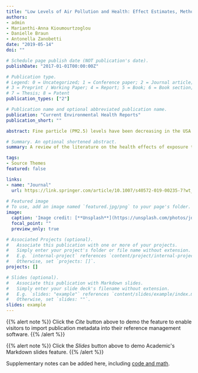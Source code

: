 ```yaml
---
title: "Low Levels of Air Pollution and Health: Effect Estimates, Methodological Challenges, and Future Directions"
authors:
- admin
- Marianthi-Anna Kioumourtzoglou
- Danielle Braun
- Antonella Zanobetti
date: "2019-05-14"
doi: ""

# Schedule page publish date (NOT publication's date).
publishDate: "2017-01-01T00:00:00Z"

# Publication type.
# Legend: 0 = Uncategorized; 1 = Conference paper; 2 = Journal article;
# 3 = Preprint / Working Paper; 4 = Report; 5 = Book; 6 = Book section;
# 7 = Thesis; 8 = Patent
publication_types: ["2"]

# Publication name and optional abbreviated publication name.
publication: "Current Environmental Health Reports"
publication_short: ""

abstract: Fine particle (PM2.5) levels have been decreasing in the USA over the past decades. Our goal was to assess the current literature to characterize the association between PM2.5 and adverse health at low exposure levels. We reviewed 26 papers that examined the association between short- and long-term exposure to PM2.5 and cardio-respiratory morbidity and mortality. There is evidence suggesting that these associations are stronger at lower levels. However, there are certain methodological and interpretational limitations specific to studies of low PM2.5 levels, and further methodological development is warranted. There is strong agreement across studies that air pollution effects on adverse health are still observable at low concentrations, even well below current US standards. These findings suggest that US standards need to be reevaluated, given that further improving air quality has the potential of benefiting public health.

# Summary. An optional shortened abstract.
summary: A review of the literature on the health effects of exposure to low levels of particulate matter.

tags:
- Source Themes
featured: false

links:
- name: "Journal"
  url: https://link.springer.com/article/10.1007/s40572-019-00235-7?wt_mc=Internal.Event.1.SEM.ArticleAuthorOnlineFirst&utm_source=ArticleAuthorContributingOnlineFirst&utm_medium=email&utm_content=AA_en_06082018&ArticleAuthorContributingOnlineFirst_20190517
 
# Featured image
# To use, add an image named `featured.jpg/png` to your page's folder. 
image:
  caption: 'Image credit: [**Unsplash**](https://unsplash.com/photos/jdD8gXaTZsc)'
  focal_point: ""
  preview_only: true

# Associated Projects (optional).
#   Associate this publication with one or more of your projects.
#   Simply enter your project's folder or file name without extension.
#   E.g. `internal-project` references `content/project/internal-project/index.md`.
#   Otherwise, set `projects: []`.
projects: []

# Slides (optional).
#   Associate this publication with Markdown slides.
#   Simply enter your slide deck's filename without extension.
#   E.g. `slides: "example"` references `content/slides/example/index.md`.
#   Otherwise, set `slides: ""`.
slides: example
---
```


{{% alert note %}}
Click the *Cite* button above to demo the feature to enable visitors to import publication metadata into their reference management software.
{{% /alert %}}

{{% alert note %}}
Click the *Slides* button above to demo Academic's Markdown slides feature.
{{% /alert %}}

Supplementary notes can be added here, including [code and math](https://sourcethemes.com/academic/docs/writing-markdown-latex/).
